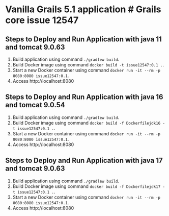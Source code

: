 # Vanilla Grails 5.1 application # Grails core issue 12547


## Steps to Deploy and Run Application with java 11 and tomcat 9.0.63

1. Build application using command `./gradlew build`.
2. Build Docker image using command `docker build -t issue12547:0.1 .`.
3. Start a new Docker container using command `docker run -it --rm -p 8080:8080 issue12547:0.1`.
4. Access http://localhost:8080


## Steps to Deploy and Run Application with java 16 and tomcat 9.0.54

1. Build application using command `./gradlew build`.
2. Build Docker image using command `docker build -f Dockerfilejdk16 -t issue12547:0.1 .`.
3. Start a new Docker container using command `docker run -it --rm -p 8080:8080 issue12547:0.1`.
4. Access http://localhost:8080


## Steps to Deploy and Run Application with java 17 and tomcat 9.0.63

1. Build application using command `./gradlew build`.
2. Build Docker image using command `docker build -f Dockerfilejdk17 -t issue12547:0.1 .`.
3. Start a new Docker container using command `docker run -it --rm -p 8080:8080 issue12547:0.1`.
4. Access http://localhost:8080
